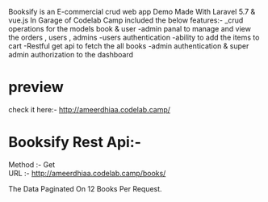 Booksify is an E-commercial crud web app Demo Made With Laravel 5.7 & vue.js In Garage of Codelab Camp included the below features:-
_crud operations for the models book & user
-admin panal to manage and view the orders , users , admins
-users authentication 
-ability to add the items to cart
-Restful get api to fetch the all books 
-admin authentication & super admin authorization to the dashboard
<br/>

# preview
check it here:- http://ameerdhiaa.codelab.camp/ <br/>

 # Booksify Rest Api:-
 Method :- Get <br/> 
 URL :- http://ameerdhiaa.codelab.camp/books/ <br />
 
 The Data Paginated On 12 Books Per Request. <br/>
 
 

